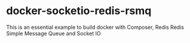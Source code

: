 # docker-socketio-redis-rsmq
This is an essential example to build docker with Composer, Redis Redis Simple Message Queue and Socket IO
